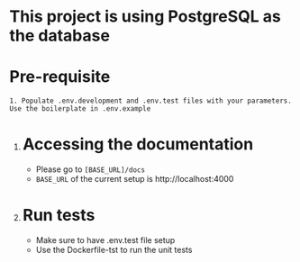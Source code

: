 
# This project is using PostgreSQL as the database

# Pre-requisite
    1. Populate .env.development and .env.test files with your parameters. Use the boilerplate in .env.example

1. # Accessing the documentation
    - Please go to ```[BASE_URL]/docs```
    - ```BASE_URL``` of the current setup is http://localhost:4000

2. # Run tests
    * Make sure to have .env.test file setup
    - Use the Dockerfile-tst to run the unit tests
